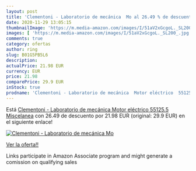 ```yaml
---
layout: post
title: 'Clementoni - Laboratorio de mecánica  Mo al 26.49 % de descuento'
date: 2020-11-29 13:05:15
thumbnailImage: 'https://m.media-amazon.com/images/I/51aV2xGcgoL._SL200_.jpg'
images: [ 'https://m.media-amazon.com/images/I/51aV2xGcgoL._SL200_.jpg' ]
comments: true
category: ofertas
author: ring
slug: B01G5PB5L6
description:
actualPrice: 21.98 EUR
currency: EUR
price: 21.98
comparePrice: 29.9 EUR
inStock: true
prodname: 'Clementoni - Laboratorio de mecánica  Motor eléctrico  55125.5   Miscelanea'
---
```


Está [Clementoni - Laboratorio de mecánica  Motor eléctrico  55125.5   Miscelanea](https://www.amazon.es/dp/B01G5PB5L6/?tag=tolees-21) con 26.49 de descuento por 21.98 EUR (original: 29.9 EUR) en el siguiente enlace!

[![Clementoni - Laboratorio de mecánica  Mo](https://m.media-amazon.com/images/I/51aV2xGcgoL._SL200_.jpg)](https://www.amazon.es/dp/B01G5PB5L6/?tag=tolees-21)

[Ver la oferta!!](https://www.amazon.es/dp/B01G5PB5L6/?tag=tolees-21)

Links participate in Amazon Associate program and might generate a comission on qualifying sales


